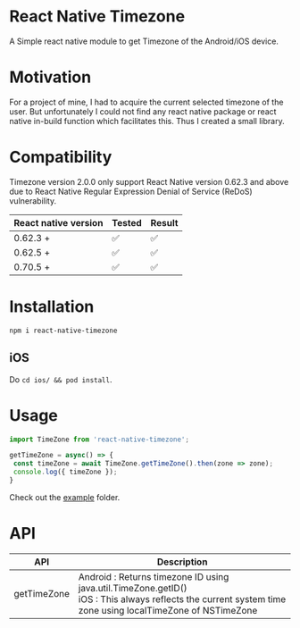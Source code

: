 # React Native Timezone
A Simple react native module to get Timezone of the Android/iOS device.

# Motivation
For a project of mine, I had to acquire the current selected timezone of the user. But unfortunately I could not find any react native package or react native in-build function which facilitates this. Thus I created a small library.

# Compatibility
Timezone version 2.0.0 only support React Native version 0.62.3 and above due to React Native Regular Expression Denial of Service (ReDoS) vulnerability.

| React native version | Tested | Result |
|----------------------|--------|--------|
| 0.62.3 +             |   ✅   |   ✅   |
| 0.62.5 +             |   ✅   |   ✅   |
| 0.70.5 +             |   ✅   |   ✅   |

# Installation
 
 `npm i react-native-timezone`
 
 ## iOS

 Do `cd ios/ && pod install`. 
 
 # Usage
 ```javascript
import TimeZone from 'react-native-timezone';

getTimeZone = async() => {
  const timeZone = await TimeZone.getTimeZone().then(zone => zone);
  console.log({ timeZone });
}
```
Check out the [example]("https://github.com/samitha9125/react-native-timezone/tree/master/example") folder.
 # API
| API         | Description                                                                                                                                                 |
|-------------|-------------------------------------------------------------------------------------------------------------------------------------------------------------|
| getTimeZone | Android : Returns timezone ID using java.util.TimeZone.getID()<br>iOS : This always reflects the current system time zone using localTimeZone of NSTimeZone |